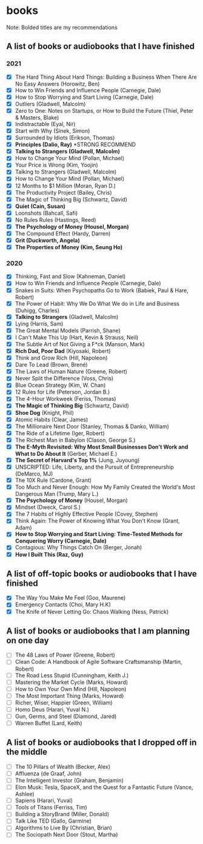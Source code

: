# books

Note: Bolded titles are my recommendations

## A list of books or audiobooks that I have finished

### 2021

- [x] The Hard Thing About Hard Things: Building a Business When There Are No Easy Answers (Horowitz, Ben)
- [x] How to Win Friends and Influence People (Carnegie, Dale)
- [x] How to Stop Worrying and Start Living (Carnegie, Dale)
- [x] Outliers (Gladwell, Malcolm)
- [x] Zero to One: Notes on Startups, or How to Build the Future (Thiel, Peter & Masters, Blake)
- [x] Indistractable (Eyal, Nir)
- [x] Start with Why (Sinek, Simon)
- [x] Surrounded by Idiots (Erikson, Thomas)
- [x] **Principles (Dalio, Ray)** *STRONG RECOMMEND
- [x] **Talking to Strangers (Gladwell, Malcolm)**
- [x] How to Change Your Mind (Pollan, Michael)
- [x] Your Price is Wrong (Kim, Yoojin)
- [x] Talking to Strangers (Gladwell, Malcolm)
- [x] How to Change Your Mind (Pollan, Michael)
- [x] 12 Months to $1 Million (Moran, Ryan D.)
- [x] The Productivity Project (Bailey, Chris)
- [x] The Magic of Thinking Big (Schwartz, David)
- [x] **Quiet (Cain, Susan)**
- [x] Loonshots (Bahcall, Safi)
- [x] No Rules Rules (Hastings, Reed)
- [x] **The Psychology of Money (Housel, Morgan)**
- [x] The Compound Effect (Hardy, Darren)
- [x] **Grit (Duckworth, Angela)**
- [x] **The Properties of Money (Kim, Seung Ho)**

### 2020

- [x] Thinking, Fast and Slow (Kahneman, Daniel)
- [x] How to Win Friends and Influence People (Carnegie, Dale)
- [x] Snakes in Suits: When Psychopaths Go to Work (Babiek, Paul & Hare, Robert)
- [x] The Power of Habit: Why We Do What We do in Life and Business (Duhigg, Charles)
- [x] **Talking to Strangers** (Gladwell, Malcolm)
- [x] Lying (Harris, Sam)
- [x] The Great Mental Models (Parrish, Shane)
- [x] I Can't Make This Up (Hart, Kevin & Strauss, Neil)
- [x] The Subtle Art of Not Giving a F*ck (Manson, Mark)
- [x] **Rich Dad, Poor Dad** (Kiyosaki, Robert)
- [x] Think and Grow Rich (Hill, Napoleon)
- [x] Dare To Lead (Brown, Brené)
- [x] The Laws of Human Nature (Greene, Robert)
- [x] Never Split the Difference (Voss, Chris)
- [x] Blue Ocean Strategy (Kim, W. Chan)
- [x] 12 Rules for Life (Peterson, Jordan B.)
- [x] The 4-Hour Workweek (Feriss, Thomas)
- [x] **The Magic of Thinking Big** (Schwartz, David)
- [x] **Shoe Dog** (Knight, Phil)
- [x] Atomic Habits (Clear, James)
- [x] The Millionaire Next Door (Stanley, Thomas & Danko, William)
- [x] The Ride of a Lifetime (Iger, Robert)
- [x] The Richest Man in Babylon (Clason, George S.)
- [x] **The E-Myth Revisited: Why Most Small Businesses Don't Work and What to Do About It** (Gerber, Michael E.)
- [x] **The Secret of Harvard's Top 1%** (Jung, Juyoung)
- [x] UNSCRIPTED: Life, Liberty, and the Pursuit of Entrepreneurship (DeMarco, MJ)
- [x] The 10X Rule (Cardone, Grant)
- [x] Too Much and Never Enough: How My Family Created the World's Most Dangerous Man (Trump, Mary L.)
- [x] **The Psychology of Money** (Housel, Morgan)
- [x] Mindset (Dweck, Carol S.)
- [x] The 7 Habits of Highly Effective People (Covey, Stephen)
- [x] Think Again: The Power of Knowing What You Don't Know (Grant, Adam)
- [x] **How to Stop Worrying and Start Living: Time-Tested Methods for Conquering Worry (Carnegie, Dale)**
- [x] Contagious: Why Things Catch On (Berger, Jonah)
- [x] **How I Built This (Raz, Guy)**

## A list of off-topic books or audiobooks that I have finished

- [x] The Way You Make Me Feel (Goo, Maurene)
- [x] Emergency Contacts (Choi, Mary H.K)
- [x] The Knife of Never Letting Go: Chaos Walking (Ness, Patrick)

## A list of books or audiobooks that I am planning on one day

- [ ] The 48 Laws of Power (Greene, Robert)
- [ ] Clean Code: A Handbook of Agile Software Craftsmanship (Martin, Robert)
- [ ] The Road Less Stupid (Cunningham, Keith J.)
- [ ] Mastering the Market Cycle (Marks, Howard)
- [ ] How to Own Your Own Mind (Hill, Napoleon)
- [ ] The Most Important Thing (Marks, Howard)
- [ ] Richer, Wiser, Happier (Green, William)
- [ ] Homo Deus (Harari, Yuval N.)
- [ ] Gun, Germs, and Steel (Diamond, Jared)
- [ ] Warren Buffet (Lard, Keith)

## A list of books or audiobooks that I dropped off in the middle

- [ ] The 10 Pillars of Wealth (Becker, Alex)
- [ ] Affluenza (de Graaf, John)
- [ ] The Intelligent Investor (Graham, Benjamin)
- [ ] Elon Musk: Tesla, SpaceX, and the Quest for a Fantastic Future (Vance, Ashlee)
- [ ] Sapiens (Harari, Yuval)
- [ ] Tools of Titans (Ferriss, Tim)
- [ ] Building a StoryBrand (Miller, Donald)
- [ ] Talk Like TED (Gallo, Garmine)
- [ ] Algorithms to Live By (Christian, Brian)
- [ ] The Sociopath Next Door (Stout, Martha)
